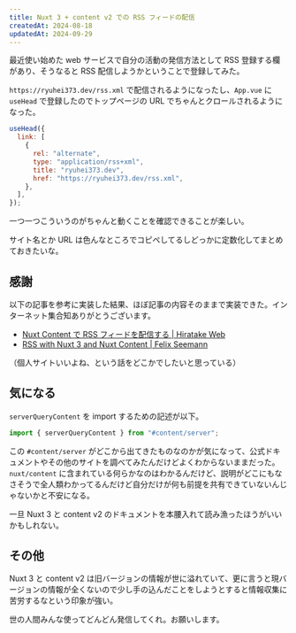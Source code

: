 ```yaml
---
title: Nuxt 3 + content v2 での RSS フィードの配信
createdAt: 2024-08-18
updatedAt: 2024-09-29
---
```


最近使い始めた web サービスで自分の活動の発信方法として RSS 登録する欄があり、そうなると RSS 配信しようかということで登録してみた。

<!--more-->

`https://ryuhei373.dev/rss.xml` で配信されるようになったし、`App.vue` に `useHead` で登録したのでトップページの URL でちゃんとクロールされるようになった。

```js
useHead({
  link: [
    {
      rel: "alternate",
      type: "application/rss+xml",
      title: "ryuhei373.dev",
      href: "https://ryuhei373.dev/rss.xml",
    },
  ],
});
```

一つ一つこういうのがちゃんと動くことを確認できることが楽しい。

サイト名とか URL は色んなところでコピペしてるしどっかに定数化してまとめておきたいな。

## 感謝

以下の記事を参考に実装した結果、ほぼ記事の内容そのままで実装できた。インターネット集合知ありがとうございます。

- [Nuxt Content で RSS フィードを配信する | Hiratake Web](https://hiratake.dev/blog/20230907/)
- [RSS with Nuxt 3 and Nuxt Content | Felix Seemann](https://www.felixseemann.de/blog/rss-with-nuxt-3-and-nuxt-content/)

（個人サイトいいよね、という話をどこかでしたいと思っている）

## 気になる

`serverQueryContent` を import するための記述が以下。

```js
import { serverQueryContent } from "#content/server";
```

この `#content/server` がどこから出てきたものなのかが気になって、公式ドキュメントやその他のサイトを調べてみたんだけどよくわからないままだった。`nuxt/content` に含まれている何らかなのはわかるんだけど、説明がどこにもなさそうで全人類わかってるんだけど自分だけが何も前提を共有できていないんじゃないかと不安になる。

一旦 Nuxt 3 と content v2 のドキュメントを本腰入れて読み漁ったほうがいいかもしれない。

## その他

Nuxt 3 と content v2 は旧バージョンの情報が世に溢れていて、更に言うと現バージョンの情報が全くないので少し手の込んだことをしようとすると情報収集に苦労するなという印象が強い。

世の人間みんな使ってどんどん発信してくれ。お願いします。
